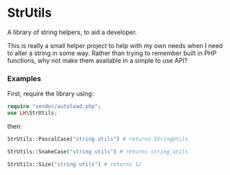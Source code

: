# StrUtils

A library of string helpers, to aid a developer.

This is really a small helper project to help with my own needs when I need
to alter a string in some way. Rather than trying to remember built in PHP
functions, why not make them available in a simple to use API?


### Examples

First, require the library using:

```php
require "vendor/autoload.php";
use LH\StrUtils;
```

then:

```php
StrUtils::PascalCase("string utils") # returns StringUtils
```

```php
StrUtils::SnakeCase("string utils") # returns string_utils
```

```php
StrUtils::Size("string utils") # returns 12
```
